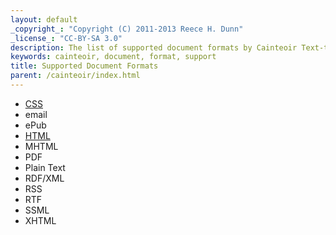 ```yaml
---
layout: default
_copyright_: "Copyright (C) 2011-2013 Reece H. Dunn"
_license_: "CC-BY-SA 3.0"
description: The list of supported document formats by Cainteoir Text-to-Speech.
keywords: cainteoir, document, format, support
title: Supported Document Formats
parent: /cainteoir/index.html
---
```


*  [CSS](css)
*  email
*  ePub
*  [HTML](html)
*  MHTML
*  PDF
*  Plain Text
*  RDF/XML
*  RSS
*  RTF
*  SSML
*  XHTML
